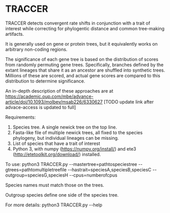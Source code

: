 # TRACCER
TRACCER detects convergent rate shifts in conjunction with a trait of interest while correcting for phylogentic distance and common tree-making artifacts.

It is generally used on gene or protein trees, but it equivalently works on arbitrary non-coding regions.

The significance of each gene tree is based on the distribution of scores from randomly permuting gene trees.
Specifically, branches defined by the extant lineages that share it as an ancestor are shuffled into synthetic trees.
Millions of these are scored, and actual gene scores are compared to this distribution to determine significance.

An in-depth description of these approaches are at
https://academic.oup.com/mbe/advance-article/doi/10.1093/molbev/msab226/6330627 [TODO update link after advace-access is updated to full]

Requirements:
1) Species tree. A single newick tree on the top line.
2) Fasta-like file of multiple newick trees, all fixed to the species phylogeny, but individual lineages can be missing.
3) List of species that have a trait of interest
4) Python 3, with numpy (https://numpy.org/install/) and ete3 (http://etetoolkit.org/download/) installed.

To use: python3 TRACCER.py --mastertree=pathtospeciestree --gtrees=pathtomultipletreefile --hastrait=speciesA,speciesB,speciesC --outgroup=speciesG,speciesH --cpus=numberofcpus
 
Species names must match those on the trees.

Outgroup species define one side of the species tree.

For more details: python3 TRACCER.py --help
